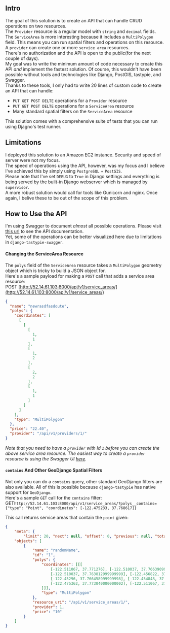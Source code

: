 ## Intro
The goal of this solution is to create an API that can handle CRUD operations on two resources.  
The `Provider` resource is a regular model with `string` and `decimal` fields.  
The `ServiceArea` is more interesting because it includes a `MultiPolygon` field. This means you can run spatial filters and operations on this resource.     
A `provider` can create one or more `service area` resources.  
There's no authorization and the API is open to the public(for the next couple of days).  
My goal was to write the minimum amount of code necessary to create this API *and* implement the fastest solution. Of course, this wouldn't have been possible without tools and technologies like Django, PostGIS, tastypie, and Swagger.        
Thanks to these tools, I only had to write 20 lines of custom code to create an API that can handle:  
* `PUT GET POST DELTE` operations for a `Provider` resource
* `PUT GET POST DELTE` operations for a `ServiceArea` resource
* Many standard spatial filters on the `ServiceArea` resource   


This solution comes with a comprehensive suite of tests that you can run using Djagno's test runner.  

## Limitations
I deployed this solution to an Amazon EC2 instance. Security and speed of server were not my focus.   
The speed of operations using the API, however, was my focus and I believe I've achieved this by simply using `PostgreSQL` + `PostGIS`.   
Please note that I've set `DEBUG` to `True` in Django settings and everything is being served by the built-in Django webserver which is managed by `supervisor`.  
A more robust solution would call for tools like Gunicorn and nginx. Once again, I belive these to be out of the scope of this problem.     

## How to Use the API  
I'm using Swagger to document *almost* all possible operations. Please visit [this url](http://52.14.61.103:8000/api/doc) to see the API documentation.   
Yet, some of the operations can be better visualized here due to limitations in `django-tastypie-swagger`.   

#### Changing the ServiceArea Resource  
The `polys` field of the `ServiceArea` resource takes a `MultiPolygon` geometry object which is tricky to build a JSON object for.  
Here's a sample payload for making a `POST` call that adds a service area resource:   
POST [http://52.14.61.103:8000/api/v1/service_areas/](http://52.14.61.103:8000/api/v1/service_areas/)  
```json
{
  "name": "newrasdfasdoute",
  "polys": {
    "coordinates": [
      [
        [
          [
            1,
            1
          ],
          [
            1,
            2
          ],
          [
            2,
            2
          ],
          [
            1,
            1
          ]
        ]
      ]
    ],
    "type": "MultiPolygon"
  },
  "price": "22.40",
  "provider": "/api/v1/providers/1/"
}
```  
*Note that you need to have a `provider` with Id `1` before you can create the above service area resource. The easiest way to create a `provider` resource is using the Swagger UI [here](http://52.14.61.103:8000/api/doc).*  

#### `contains` And Other GeoDjango Spatial Filters  
Not only you can do a `contains` query, other standard GeoDjango filters are also available. All of this is possible because `django-tastypie` has native support for `GeoDjango`.   
Here's a sample `GET` call for the `contains` filter:     
GET`http://52.14.61.103:8000/api/v1/service_areas/?polys__contains={"type": "Point", "coordinates": [-122.475233, 37.768617]}`   

This call returns service areas that contain the `point` given:  
```json
{
    "meta": {
        "limit": 20, "next": null, "offset": 0, "previous": null, "total_count": 1},
    "objects": [
        {
            "name": "randomName",
            "id": "1",
            "polys": {
                "coordinates": [[[
                    [-122.511067, 37.771276], [-122.510037, 37.766390999999999],
                    [-122.510037, 37.763812999999999], [-122.456822, 37.765847999999998],
                    [-122.45296, 37.766458999999998], [-122.454848, 37.773989999999998],
                    [-122.475362, 37.773040000000002], [-122.511067, 37.771276]
                ]]],
                "type": "MultiPolygon"
            },
            "resource_uri": "/api/v1/service_areas/1/",
            "provider": 1,
            "price": "10"
        }
    ]
}
```

